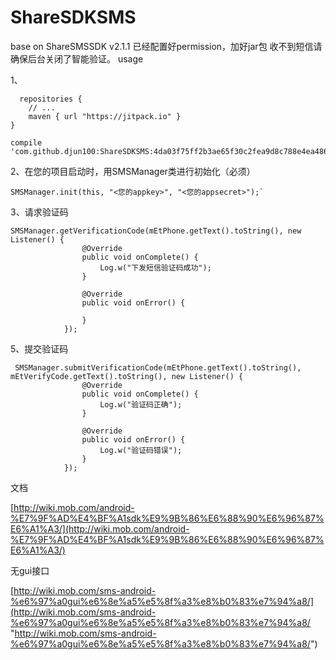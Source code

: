 # ShareSDKSMS
base on ShareSMSSDK v2.1.1
已经配置好permission，加好jar包
收不到短信请确保后台关闭了智能验证。
usage

1、

      repositories {
        // ...
        maven { url "https://jitpack.io" }
    }

    compile 'com.github.djun100:ShareSDKSMS:4da03f75ff2b3ae65f30c2fea9d8c788e4ea486f'
2、在您的项目启动时，用SMSManager类进行初始化（必须）

    SMSManager.init(this, "<您的appkey>", "<您的appsecret>");`

3、请求验证码

    SMSManager.getVerificationCode(mEtPhone.getText().toString(), new Listener() {
                    @Override
                    public void onComplete() {
                        Log.w("下发短信验证码成功");
                    }

                    @Override
                    public void onError() {

                    }
                });

5、提交验证码

     SMSManager.submitVerificationCode(mEtPhone.getText().toString(), mEtVerifyCode.getText().toString(), new Listener() {
                    @Override
                    public void onComplete() {
                        Log.w("验证码正确");
                    }

                    @Override
                    public void onError() {
                        Log.w("验证码错误");
                    }
                });

文档

[http://wiki.mob.com/android-%E7%9F%AD%E4%BF%A1sdk%E9%9B%86%E6%88%90%E6%96%87%E6%A1%A3/](http://wiki.mob.com/android-%E7%9F%AD%E4%BF%A1sdk%E9%9B%86%E6%88%90%E6%96%87%E6%A1%A3/)

无gui接口

[http://wiki.mob.com/sms-android-%e6%97%a0gui%e6%8e%a5%e5%8f%a3%e8%b0%83%e7%94%a8/](http://wiki.mob.com/sms-android-%e6%97%a0gui%e6%8e%a5%e5%8f%a3%e8%b0%83%e7%94%a8/ "http://wiki.mob.com/sms-android-%e6%97%a0gui%e6%8e%a5%e5%8f%a3%e8%b0%83%e7%94%a8/")
